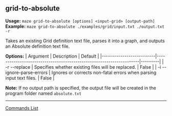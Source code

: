 ## grid-to-absolute
**Usage:** `maze grid-to-absolute [options] <input-grid> [output-path]`  
**Example:** `maze grid-to-absolute ./examples/grid/input.txt ./output.txt -r`

Takes an existing Grid definition text file, parses it into a graph, and outputs an Absolute definition text file.

**Options:**
| Argument                 | Description                                                         | Default |
|--------------------------|---------------------------------------------------------------------|---------|
| -r --replace             | Specifies whether existing files will be replaced.                  | False   |
| -i --ignore-parse-errors | Ignores or corrects non-fatal errors when parsing input text files. | False   |

**Note:** If no output path is specified, the output file will be created in the program folder named `absolute.txt`

---

[Commands List](./readme.md)